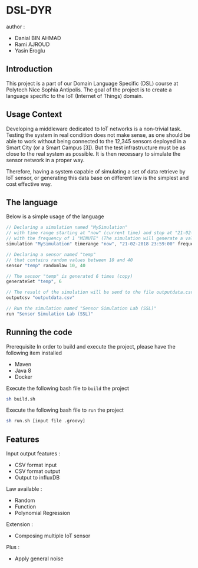 # DSL-DYR
author :
- Danial BIN AHMAD
- Rami AJROUD
- Yasin Eroglu

## Introduction
This project is a part of our Domain Language Specific (DSL) course at Polytech Nice Sophia Antipolis. The goal of the project is to create a language specific to the IoT (Internet of Things) domain. 

## Usage Context
Developing a middleware dedicated to IoT networks is a non-trivial task. Testing the system in real condition does not make sense, as one should be able to work without being connected to the 12,345 sensors deployed in a Smart City (or a Smart Campus [3]). But the test infrastructure must be as close to the real system as possible. It is then necessary to simulate the sensor network in a proper way.

Therefore, having a system capable of simulating a set of data retrieve by IoT sensor, or generating this data base on different law is the simplest and cost effective way.

## The language
Below is a simple usage of the language

```groovy
// Declaring a simulation named "MySimulation"
// with time range starting at "now" (current time) and stop at "21-02-2018 23:59:00"
// with the frequency of 1 "MINUTE" (The simulation will generate a value for each minute)
simulation "MySimulation" timerange "now", "21-02-2018 23:59:00" frequency 1, "MINUTE"

// Declaring a sensor named "temp"
// that contains random values between 10 and 40
sensor "temp" randomlaw 10, 40

// The sensor "temp" is generated 6 times (copy)
generateSet "temp", 6

// The result of the simulation will be send to the file outputdata.csv
outputcsv "outputdata.csv"

// Run the simulation named "Sensor Simulation Lab (SSL)"
run "Sensor Simulation Lab (SSL)"
```

## Running the code

Prerequisite 
In order to build and execute the project, please have the following item installed 
- Maven 
- Java 8
- Docker

Execute the following bash file to `build` the project 
```bash
sh build.sh
```

Execute the following bash file to `run` the project
```bash
sh run.sh [input file .groovy]
```

## Features

Input output features :
- CSV format input
- CSV format output
- Output to influxDB

Law available :
- Random 
- Function
- Polynomial Regression

Extension :
- Composing multiple IoT sensor

Plus :
- Apply general noise
